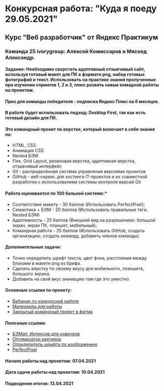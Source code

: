 # Конкурсная работа: "Куда я поеду 29.05.2021"

## Курс "Веб разработчик" от Яндекс Практикум

### Команда 25 ivorygroup: Алексей Комиссаров и Мясоед Александр.

#### Задание: Необходимо сверстать адаптивный отзывчивый сайт, используя готовый макет для ПК в формате png, набор готовых фотографий и текст. Использовать на практике знания пролученные при изучении спринтов 1, 2 и 3, плюс развить навык комадной работы на проектом.

#### Приз для команды победителя - подписка Яндекс Плюс на 6 месяцев.

#### В работе будет использовать подход: Desktop First, так как есть готовый дизайн для ПК.

#### Это командный проект по верстке, который включает в себя знания по:
* HTML, CSS
* Анимация CSS 
* Nested БЭМ
* Flex, Grid Layout, резиновая верстка, адаптивная верстка, отзывчивый интерфейс
* Git - распределённая система управления версиями проектов
* GitHub - веб-сервис для хостинга IT-проектов и их совместной разработки с использованием системы контроля версий Git

#### Работа оценивается по 100 бальной системе:* 
* Соответствие макету - 30 баллов (Использовать PerfectPixel);
* Семантика + БЭМ - 20 баллов (Использовать правильные теги, Nested БЭМ)
* Адаптивность - 25 баллов (Внешний вид на разрешениях: большой экран, экран ПК, планшет, мобильный);
* Командная работа - 25 баллов (Использовать GitHub, создать организацию, создать команду, добавить членов команды).

#### Дополнительные задачи:
* Точно определить шрифт текста, цвет фона, расстояния между блоками в макете png из брифа.
* Сделать верстку по своему вкусу для мобильного, планшета, большого экрана.
* Добавить на свой вкус анимацию там где это уместно.


#### Основные ссылки по проекту:
* [Вебинар по конкурсной работе](https://disk.yandex.ru/d/MzWZvFjIgo3OHQ)
* [Материалы для работы](https://disk.yandex.ru/d/BZA2TXjM6c-rnQ)
* [Закрытый командный проект в фигма](https://www.figma.com/file/1Yk6L2GjsBCv0ws0zfWk91/kuda-ya-poedu-29-5-20?node-id=0%3A1)

#### Полезные ссылки:
* [БЭМап: Интенсив для новичков](https://www.youtube.com/watch?v=sX8xQrwk6ko)
* [Оптимизатор картинок](https://tinypng.com/)
* [Определитель шрифта по изображению](https://www.whatfontis.com/)
* [PerfectPixel](https://www.welldonecode.com/perfectpixel/) 

#### Начало работы над проектом: 07.04.2021
#### Дата сдачи работы над проектом: 10.04.2021
#### Подведение итогов: 13.04.2021
